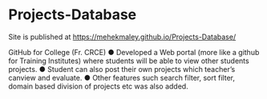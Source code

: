 # Projects-Database
Site is published at https://mehekmaley.github.io/Projects-Database/

GitHub for College (Fr. CRCE) 
● Developed a Web portal (more like a github for Training Institutes) where students will be able to view other students projects. 
● Student can also post their own projects which teacher’s canview
and evaluate. 
● Other features such search filter, sort filter, domain based division
of projects etc was also added.
